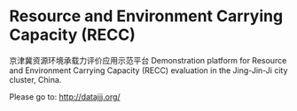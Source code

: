 # Resource and Environment Carrying Capacity (RECC)
京津冀资源环境承载力评价应用示范平台
Demonstration platform for Resource and Environment Carrying Capacity (RECC) evaluation in the Jing-Jin-Ji city cluster, China.

Please go to: http://datajjj.org/

